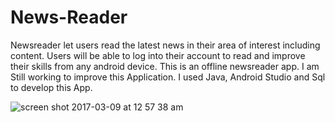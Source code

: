 # News-Reader

Newsreader let users read the latest news in their area of interest including content. Users will be able to log into their account to read and improve their skills from any android device. This is an offline newsreader app. I am Still working to improve this Application.
I used Java, Android Studio and Sql to develop this App. 

![screen shot 2017-03-09 at 12 57 38 am](https://cloud.githubusercontent.com/assets/24209732/23738092/005bd194-0465-11e7-8c59-193242aa7039.png)

